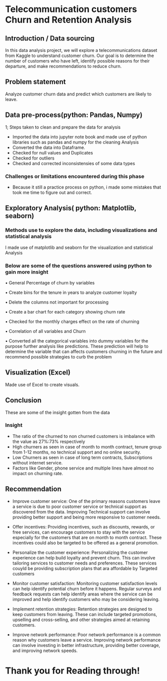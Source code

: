 # Telecommunication  customers Churn and Retention Analysis

## Introduction / Data sourcing
In this data analysis project, we will explore a telecommunications dataset from Kaggle to understand customer churn. 
Our goal is to determine the number of customers who have left, identify possible reasons for their departure, and make recommendations to reduce churn.

## Problem statement
 Analyze customer churn data and predict which customers are likely to leave. 

## Data pre-process(python: Pandas, Numpy)

1;	Steps taken to clean and prepare the data for analysis

 +  Imported the data into jupyter note book and made use of python libraries such as pandas and numpy for the cleaning Analysis
 +  Converted the data into Dataframe.
 +  Checked for null values and Duplicates
 +  Checked for outliers
 +  Checked and corrected inconsistensies of some data types
 

###	Challenges or limitations encountered during this phase
+ Because it still a practice process on python, i made some mistakes that took me time to figure out and correct.

## Exploratory Analysis( python: Matplotlib, seaborn)

### Methods use to explore the data, including visualizations and statistical analysis

  I made use of matplotlib and seaborn for the visualization and statistical Analysis 
 
### Below are some of the questions answered using python to gain more insight
 
 •	General Percentage of churn by variables
 
•	Create bins for the tenure in years to analyze customer loyalty

•	Delete the columns not important for processing

•	Create a bar chart for each category showing churn rate

•	Checked for the monthly charges effect on the rate of churning

•	Correlation of all variables and Churn

•	Converted all the categorical variables into dummy variables for the purpose further analysis like predictions. 
These prediction will help to determine the variable that can affects customers churning in the future  and recommend possible strategies to curb the problem

## Visualization (Excel)

Made use of Excel to create visuals.

## Conclusion

These are some of the insight gotten from the data

### Insight
+ 	The ratio of the churned to non churned customers is imbalance with the value as 27%:73% respectively
+  High churners as seen in case of month to month contract, tenure group from 1-12 months, no technical support and no online security.
+	 Low Churners as seen in case of long term contracts, Subscriptions without internet service.
+	 Factors like Gender, phone service and multiple lines have almost no impact on churning rate.

## Recommendation

+ Improve customer service: One of the primary reasons customers leave a service is due to poor customer service or technical support as discovered from the data. Improving Technical support can involve providing better support and being more responsive to customer needs.

+ Offer incentives: Providing incentives, such as discounts, rewards, or free services, can encourage customers to stay with the service especially for the customers that are on month to month contract. These incentives could also be targeted to be offered as a general promotion.

+ Personalize the customer experience: Personalizing the customer experience can help build loyalty and prevent churn. This can involve tailoring services to customer needs and preferences. These services couyld be providing subscription plans that ara affordable by Targeted customers

+ Monitor customer satisfaction: Monitoring customer satisfaction levels can help identify potential churn before it happens. Regular surveys and feedback requests can help identify areas where the service can be improved and help identify customers who may be considering leaving.

+ Implement retention strategies: Retention strategies are designed to keep customers from leaving. These can include targeted promotions, upselling and cross-selling, and other strategies aimed at retaining customers.

+ Improve network performance: Poor network performance is a common reason why customers leave a service. Improving network performance can involve investing in better infrastructure, providing better coverage, and improving network speeds.

# Thank you for Reading through! 

